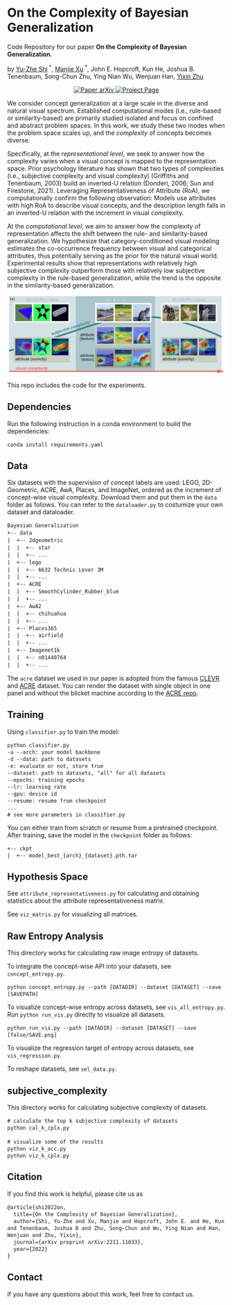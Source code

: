 # On the Complexity of Bayesian Generalization
Code Repository for our paper **On the Complexity of Bayesian Generalization**.

by [Yu-Zhe Shi](https://yuzheshi.github.io/)<sup> *</sup>, [Manjie Xu](https://mjtsu.github.io/)<sup> *</sup>, John E. Hopcroft, Kun He, Joshua B. Tenenbaum, Song-Chun Zhu, Ying Nian Wu, Wenjuan Han, [Yixin Zhu](https://yzhu.io/)

<p align="center">
    <a href='https://arxiv.org/pdf/2211.11033.pdf'>
      <img src='https://img.shields.io/badge/Paper-arXiv-green?style=plastic&logo=arXiv&logoColor=green' alt='Paper arXiv'>
    </a>
    </a>
    <a href='https://sites.google.com/view/bayesian-generalization/home'>
      <img src='https://img.shields.io/badge/Project-Page-blue?style=plastic&logo=Google%20chrome&logoColor=blue' alt='Project Page'>
    </a>
</p>

We consider concept generalization at a large scale in the diverse and natural visual spectrum. Established computational modes (i.e., rule-based or similarity-based) are primarily studied isolated and focus on confined and abstract problem spaces. In this work, we study these two modes when the problem space scales up, and the *complexity* of concepts becomes diverse. 

Specifically, at the *representational level*, we seek to answer how the complexity varies when a visual concept is mapped to the representation space. Prior psychology literature has shown that two types of complexities (i.e., subjective complexity and visual complexity)  (Griffiths and Tenenbaum, 2003)  build an inverted-U relation (Donderi, 2006; Sun and Firestone, 2021). Leveraging Representativeness of Attribute (RoA), we computationally confirm the following observation: Models use attributes with high RoA to describe visual concepts, and the description length falls in an inverted-U relation with the increment in visual complexity. 

At the *computational level*, we aim to answer how the complexity of representation affects the shift between the rule- and similarity-based generalization. We hypothesize that category-conditioned visual modeling estimates the co-occurrence frequency between visual and categorical attributes, thus potentially serving as the prior for the natural visual world. Experimental results show that representations with relatively high subjective complexity outperform those with relatively low subjective complexity in the rule-based generalization, while the trend is the opposite in the similarity-based generalization.

![Teaser](./img/intro.png)

This repo includes the code for the experiments.

## Dependencies

Run the following instruction in a conda environment to build the dependencies:

```
conda install requirements.yaml
```

## Data
Six datasets with the supervision of concept labels are used: LEGO, 2D-Geometric, ACRE, AwA, Places, and ImageNet, ordered as the
increment of concept-wise visual complexity. Download them and put them in the `data` folder as follows. You can refer to the `dataloader.py` to costumize your own dataset and dataloader.


```bash
Bayesian Generalization
+-- data
|  +-- 2dgeometric
|  |  +-- star
|  |  +-- ...
|  +-- lego
|  |  +-- 6632 Technic Lever 3M
|  |  +-- ...
|  +-- ACRE
|  |  +-- SmoothCylinder_Rubber_blue
|  |  +-- ...
|  +-- AwA2
|  |  +-- chihuahua
|  |  +-- ...
|  +-- Places365
|  |  +-- airfield
|  |  +-- ...
|  +-- Imagenet1k
|  |  +-- n01440764
|  |  +-- ...
```
The `acre` dataset we used in our paper is adopted from the famous [CLEVR](https://cs.stanford.edu/people/jcjohns/clevr/) and [ACRE](http://wellyzhang.github.io/project/acre.html#dataset) dataset. You can render the dataset with single object in one panel and without the blicket machine according to the [ACRE repo](https://github.com/WellyZhang/ACRE).

## Training
Using `classifier.py` to train the model:
```
python classifier.py 
-a --arch: your model backbone
-d --data: path to datasets
-e: evaluate or not, store true                                  
--dataset: path to datasets, "all" for all datasets 
--epochs: training epochs
--lr: learning rate
--gpu: device id
--resume: resume from checkpoint
...
# see more parameters in classifier.py
```
You can either train from scratch or resume from a pretrained checkpoint. After training, save the model in the `checkpoint` folder as follows:
```
+-- ckpt
|  +-- model_best_{arch}_{dataset}.pth.tar
```

## Hypothesis Space
See `attribute_representativeness.py` for calculating and obtaining statistics about the attribute representativeness matrix.  

See `viz_matrix.py` for visualizing all matrices. 

## Raw Entropy Analysis
This directory works for calculating raw image entropy of datasets.

To integrate the concept-wise API into your datasets, see `concept_entropy.py`.
```
python concept_entropy.py --path [DATADIR] --dataset [DATASET] --save [SAVEPATH] 
```

To visualize concept-wise entropy across datasets, see `vis_all_entropy.py`. Run `python run_vis.py` directly to visualize all datasets.
```
python run_vis.py --path [DATADIR] --dataset [DATASET] --save [false/SAVE.png] 
```

To visualize the regression target of entropy across datasets, see `vis_regression.py`.

To reshape datasets, see `sel_data.py`.

## subjective_complexity
This directory works for calculating subjective complexity of datasets.
```
# calculate the top k subjective complexity of datasets
python cal_k_cplx.py 

# visualize some of the results
python viz_k_acc.py
python viz_k_cplx.py
```

## Citation

If you find this work is helpful, please cite us as

```
@article{shi2022on,
  title={On the Complexity of Bayesian Generalization},
  author={Shi, Yu-Zhe and Xu, Manjie and Hopcroft, John E. and He, Kun and Tenenbaum, Joshua B and Zhu, Song-Chun and Wu, Ying Nian and Han, Wenjuan and Zhu, Yixin},
  journal={arXiv preprint arXiv:2211.11033},
  year={2022}
}
```

## Contact

If you have any questions about this work, feel free to contact us.
